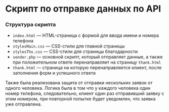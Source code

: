 # Скрипт по отправке данных по API

### Структура скрипта

- `index.html` — HTML-страница с формой для ввода имени и номера телефона
- `stylesMain.css` — CSS-стили для главной страницы
- `stylesThx.css` — CSS-стили для страницы благодарности
- `sender.php` — основной скрипт, который отправляет данные, а также при положительном ответе перенаправляет на страницу `thank.html`
- `thank.html` — страница на которую перенаправляется клиент, после заполнения форм и успешного ответа 

Также была реализована защита от отправки нескольких заявок от одного человека. Логика была в том что у каждого человека один номер телефона, следовательно, клиент один раз отправивший заявку с этим номером, при повторной попытке будет уведомлен, что заявка уже отправлена.
